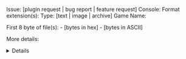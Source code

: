 Issue: [plugin request | bug report | feature request]
Console: 
Format extension(s): 
Type: [text | image | archive]
Game Name: 

First 8 byte of file(s):
<extension> - [bytes in hex] - [bytes in ASCII]

More details:
<details>

Sample files (if possible):
<links>

DELETE ME: Do not attach files to the issue directly. Please use links to files hosted on other sites like Google Drive, Mega or similar.
